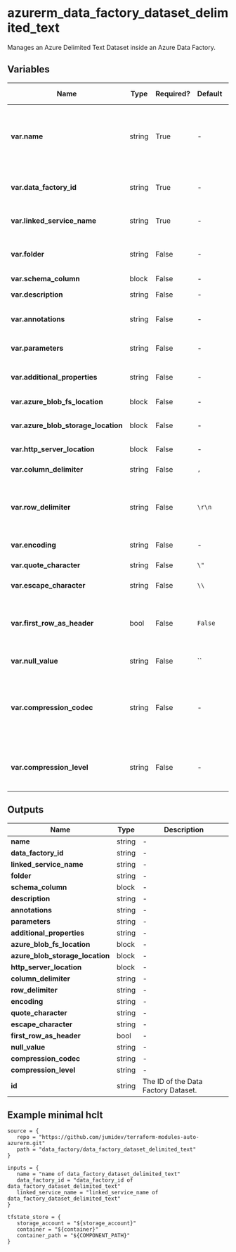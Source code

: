 # azurerm_data_factory_dataset_delimited_text

Manages an Azure Delimited Text Dataset inside an Azure Data Factory.

## Variables

| Name | Type | Required? |  Default  |  possible values |  Description |
| ---- | ---- | --------- |  ----------- | ----------- | ----------- |
| **var.name** | string | True | -  |  -  |  Specifies the name of the Data Factory Dataset. Changing this forces a new resource to be created. Must be globally unique. See the [Microsoft documentation](https://docs.microsoft.com/azure/data-factory/naming-rules) for all restrictions. | 
| **var.data_factory_id** | string | True | -  |  -  |  The Data Factory ID in which to associate the Linked Service with. Changing this forces a new resource. | 
| **var.linked_service_name** | string | True | -  |  -  |  The Data Factory Linked Service name in which to associate the Dataset with. | 
| **var.folder** | string | False | -  |  -  |  The folder that this Dataset is in. If not specified, the Dataset will appear at the root level. | 
| **var.schema_column** | block | False | -  |  -  |  A `schema_column` block. | 
| **var.description** | string | False | -  |  -  |  The description for the Data Factory Dataset. | 
| **var.annotations** | string | False | -  |  -  |  List of tags that can be used for describing the Data Factory Dataset. | 
| **var.parameters** | string | False | -  |  -  |  A map of parameters to associate with the Data Factory Dataset. | 
| **var.additional_properties** | string | False | -  |  -  |  A map of additional properties to associate with the Data Factory Dataset. | 
| **var.azure_blob_fs_location** | block | False | -  |  -  |  An `azure_blob_fs_location` block. | 
| **var.azure_blob_storage_location** | block | False | -  |  -  |  An `azure_blob_storage_location` block. | 
| **var.http_server_location** | block | False | -  |  -  |  A `http_server_location` block. | 
| **var.column_delimiter** | string | False | `,`  |  -  |  The column delimiter. Defaults to `,`. | 
| **var.row_delimiter** | string | False | `\r\n`  |  -  |  The row delimiter. Defaults to any of the following values on read: `\r\n`, `\r`, `\n`, and `\n` or `\r\n` on write by mapping data flow and Copy activity respectively. | 
| **var.encoding** | string | False | -  |  -  |  The encoding format for the file. | 
| **var.quote_character** | string | False | `\"`  |  -  |  The quote character. Defaults to `"`. | 
| **var.escape_character** | string | False | `\\`  |  -  |  The escape character. Defaults to `\`. | 
| **var.first_row_as_header** | bool | False | `False`  |  -  |  When used as input, treat the first row of data as headers. When used as output, write the headers into the output as the first row of data. Defaults to `false`. | 
| **var.null_value** | string | False | ``  |  -  |  The null value string. Defaults to `""`. | 
| **var.compression_codec** | string | False | -  |  `None`, `bzip2`, `gzip`, `deflate`, `ZipDeflate`, `TarGzip`, `Tar`, `snappy`, `lz4`  |  The compression codec used to read/write text files. Valid values are `None`, `bzip2`, `gzip`, `deflate`, `ZipDeflate`, `TarGzip`, `Tar`, `snappy` and `lz4`. Please note these values are case sensitive. | 
| **var.compression_level** | string | False | -  |  `Fastest`, `Optimal`  |  The compression ratio for the Data Factory Dataset. Valid values are `Fastest` or `Optimal`. Please note these values are case sensitive. | 



## Outputs

| Name | Type | Description |
| ---- | ---- | --------- | 
| **name** | string  | - | 
| **data_factory_id** | string  | - | 
| **linked_service_name** | string  | - | 
| **folder** | string  | - | 
| **schema_column** | block  | - | 
| **description** | string  | - | 
| **annotations** | string  | - | 
| **parameters** | string  | - | 
| **additional_properties** | string  | - | 
| **azure_blob_fs_location** | block  | - | 
| **azure_blob_storage_location** | block  | - | 
| **http_server_location** | block  | - | 
| **column_delimiter** | string  | - | 
| **row_delimiter** | string  | - | 
| **encoding** | string  | - | 
| **quote_character** | string  | - | 
| **escape_character** | string  | - | 
| **first_row_as_header** | bool  | - | 
| **null_value** | string  | - | 
| **compression_codec** | string  | - | 
| **compression_level** | string  | - | 
| **id** | string  | The ID of the Data Factory Dataset. | 

## Example minimal hclt

```hcl
source = {
   repo = "https://github.com/jumidev/terraform-modules-auto-azurerm.git" 
   path = "data_factory/data_factory_dataset_delimited_text" 
}

inputs = {
   name = "name of data_factory_dataset_delimited_text" 
   data_factory_id = "data_factory_id of data_factory_dataset_delimited_text" 
   linked_service_name = "linked_service_name of data_factory_dataset_delimited_text" 
}

tfstate_store = {
   storage_account = "${storage_account}" 
   container = "${container}" 
   container_path = "${COMPONENT_PATH}" 
}


```